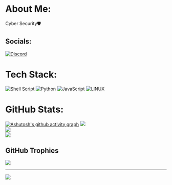 # About Me:
Cyber Security🛡️


## Socials:
[![Discord](https://img.shields.io/badge/Discord-%237289DA.svg?logo=discord&logoColor=white)](https://discord.gg/https://discord.gg/https://discord.com/users/700440550154829934) 

# Tech Stack:
![Shell Script](https://img.shields.io/badge/shell_script-%23121011.svg?style=for-the-badge&logo=gnu-bash&logoColor=white) ![Python](https://img.shields.io/badge/python-3670A0?style=for-the-badge&logo=python&logoColor=ffdd54) ![JavaScript](https://img.shields.io/badge/javascript-%23323330.svg?style=for-the-badge&logo=javascript&logoColor=%23F7DF1E) ![LINUX](https://img.shields.io/badge/Linux-FCC624?style=for-the-badge&logo=linux&logoColor=black)
# GitHub Stats:
[![Ashutosh's github activity graph](https://github-readme-activity-graph.vercel.app/graph?username=xNovem&theme=xcode)](https://github.com/ashutosh00710/github-readme-activity-graph)
![](https://github-readme-stats.vercel.app/api?username=xNovem&theme=dark&hide_border=false&include_all_commits=true&count_private=false)<br/>
![](https://github-readme-streak-stats.herokuapp.com/?user=xNovem&theme=dark&hide_border=false)<br/>
![](https://github-readme-stats.vercel.app/api/top-langs/?username=xNovem&theme=dark&hide_border=false&include_all_commits=true&count_private=false&layout=compact)

## GitHub Trophies
![](https://github-profile-trophy.vercel.app/?username=xNovem&theme=dark&no-frame=false&no-bg=true&margin-w=4)

---
![](https://komarev.com/ghpvc/?username=xNovem&style=flat-square&color=grey)